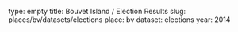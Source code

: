 type: empty
title: Bouvet Island / Election Results
slug: places/bv/datasets/elections
place: bv
dataset: elections
year: 2014
